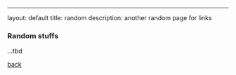 ---
layout: default
title: random
description: another random page for links

### Random stuffs
...tbd

[back](./)
